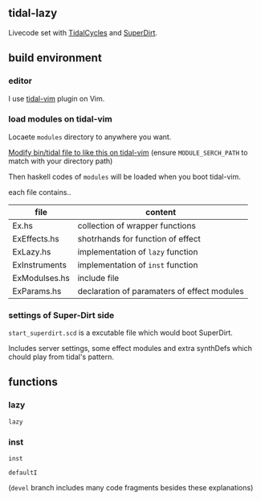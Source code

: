 tidal-lazy
---

Livecode set with [TidalCycles](https://github.com/tidalcycles/Tidal) and [SuperDirt](https://github.com/musikinformatik/SuperDirt).

## build environment 

### editor

I use [tidal-vim](https://github.com/munshkr/vim-tidal) plugin on Vim.

### load modules on tidal-vim

Locaete ```modules``` directory to anywhere you want.

[Modify bin/tidal file to like this on tidal-vim](https://github.com/moxuse/vim-tidal/commit/0819012aac63dc065bb34890b8a0a29776991853) (ensure ```MODULE_SERCH_PATH``` to match with your directory path)

Then haskell codes of ```modules``` will be loaded when you boot tidal-vim.

each file contains..

file | content
--- | ---
Ex.hs | collection of wrapper functions
ExEffects.hs | shotrhands for function of effect
ExLazy.hs | implementation of ```lazy``` function
ExInstruments | implementation of ```inst``` function
ExModulses.hs | include file
ExParams.hs | declaration of paramaters of effect modules

### settings of Super-Dirt side

```start_superdirt.scd``` is a excutable file which would boot SuperDirt.

Includes server settings, some effect modules and extra synthDefs which chould play from tidal's pattern.


## functions

### lazy

```
lazy
```

### inst


```
inst
```

```
defaultI
```

(```devel``` branch includes many code fragments besides these explanations)






